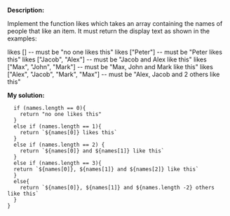 **Description:**

Implement the function likes which takes an array containing the names of people that like an item. It must return the display text as shown in the examples:

likes [] -- must be "no one likes this"
likes ["Peter"] -- must be "Peter likes this"
likes ["Jacob", "Alex"] -- must be "Jacob and Alex like this"
likes ["Max", "John", "Mark"] -- must be "Max, John and Mark like this"
likes ["Alex", "Jacob", "Mark", "Max"] -- must be "Alex, Jacob and 2 others like this"

**My solution:**

```function likes(names) {
  if (names.length == 0){
    return "no one likes this"
  }
  else if (names.length == 1){
    return `${names[0]} likes this`
  }
  else if (names.length == 2) {
    return `${names[0]} and ${names[1]} like this`
  }
  else if (names.length == 3){
  return `${names[0]}, ${names[1]} and ${names[2]} like this`
  }
  else{
    return `${names[0]}, ${names[1]} and ${names.length -2} others like this`
  }
} 
